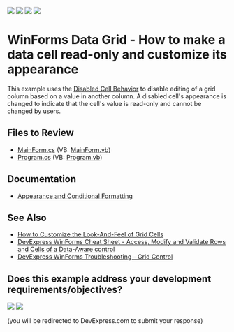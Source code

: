 <!-- default badges list -->
![](https://img.shields.io/endpoint?url=https://codecentral.devexpress.com/api/v1/VersionRange/128630241/19.2.3%2B)
[![](https://img.shields.io/badge/Open_in_DevExpress_Support_Center-FF7200?style=flat-square&logo=DevExpress&logoColor=white)](https://supportcenter.devexpress.com/ticket/details/E2094)
[![](https://img.shields.io/badge/📖_How_to_use_DevExpress_Examples-e9f6fc?style=flat-square)](https://docs.devexpress.com/GeneralInformation/403183)
[![](https://img.shields.io/badge/💬_Leave_Feedback-feecdd?style=flat-square)](#does-this-example-address-your-development-requirementsobjectives)
<!-- default badges end -->

<!-- default file list end -->
# WinForms Data Grid - How to make a data cell read-only and customize its appearance

This example uses the [Disabled Cell Behavior](https://docs.devexpress.com/WindowsForms/401146/common-features/behaviors/disabled-cell-behavior) to disable editing of a grid column based on a value in another column. A disabled cell's appearance is changed to indicate that the cell's value is read-only and cannot be changed by users.

## Files to Review

* [MainForm.cs](./CS/MainForm.cs) (VB: [MainForm.vb](./VB/MainForm.vb))
* [Program.cs](./CS/Program.cs) (VB: [Program.vb](./VB/Program.vb))

## Documentation

* [Appearance and Conditional Formatting](https://docs.devexpress.com/WindowsForms/115548/controls-and-libraries/data-grid/appearance-and-conditional-formatting)

## See Also

* [How to Customize the Look-And-Feel of Grid Cells](https://www.devexpress.com/Support/Center/p/A255)
* [DevExpress WinForms Cheat Sheet - Access, Modify and Validate Rows and Cells of a Data-Aware control](https://go.devexpress.com/CheatSheets_WinForms_Examples_T904183.aspx)
* [DevExpress WinForms Troubleshooting - Grid Control](https://go.devexpress.com/CheatSheets_WinForms_Examples_T934742.aspx)
<!-- feedback -->
## Does this example address your development requirements/objectives?

[<img src="https://www.devexpress.com/support/examples/i/yes-button.svg"/>](https://www.devexpress.com/support/examples/survey.xml?utm_source=github&utm_campaign=winforms-grid-disable-cells-change-background-color&~~~was_helpful=yes) [<img src="https://www.devexpress.com/support/examples/i/no-button.svg"/>](https://www.devexpress.com/support/examples/survey.xml?utm_source=github&utm_campaign=winforms-grid-disable-cells-change-background-color&~~~was_helpful=no)

(you will be redirected to DevExpress.com to submit your response)
<!-- feedback end -->
